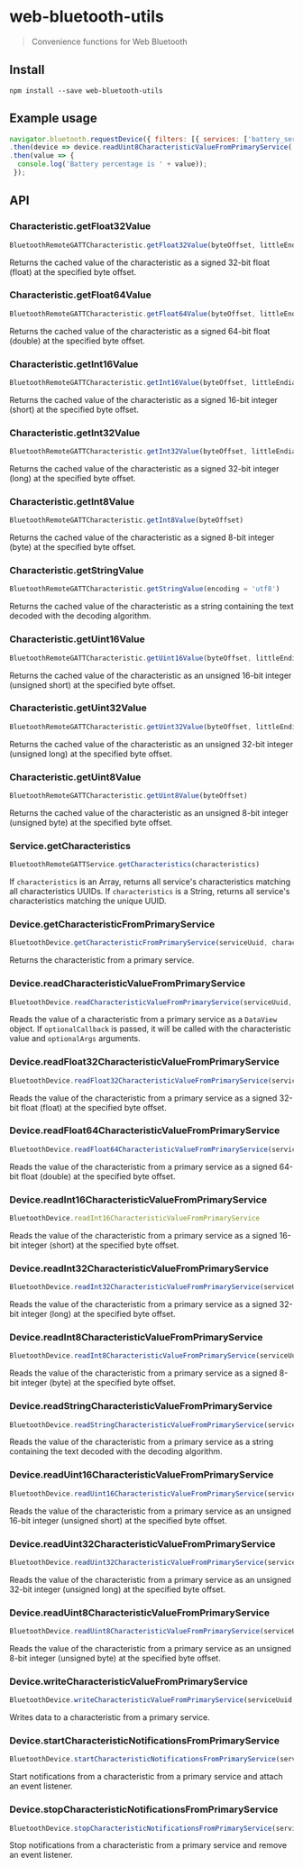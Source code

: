 # web-bluetooth-utils

> Convenience functions for Web Bluetooth

## Install

```shell
npm install --save web-bluetooth-utils
```

## Example usage

```js
navigator.bluetooth.requestDevice({ filters: [{ services: ['battery_service'] }] })
.then(device => device.readUint8CharacteristicValueFromPrimaryService('battery_service', 'battery_level', 0 /* offset */))
.then(value => {
  console.log('Battery percentage is ' + value));
 });
```

## API

### Characteristic.getFloat32Value

```js
BluetoothRemoteGATTCharacteristic.getFloat32Value(byteOffset, littleEndian = true)
```

Returns the cached value of the characteristic as a signed 32-bit float (float) at the specified byte offset.

### Characteristic.getFloat64Value

```js
BluetoothRemoteGATTCharacteristic.getFloat64Value(byteOffset, littleEndian = true)
```

Returns the cached value of the characteristic as a signed 64-bit float (double) at the specified byte offset.

### Characteristic.getInt16Value

```js
BluetoothRemoteGATTCharacteristic.getInt16Value(byteOffset, littleEndian = true)
```

Returns the cached value of the characteristic as a signed 16-bit integer (short) at the specified byte offset.

### Characteristic.getInt32Value

```js
BluetoothRemoteGATTCharacteristic.getInt32Value(byteOffset, littleEndian = true)
```

Returns the cached value of the characteristic as a signed 32-bit integer (long) at the specified byte offset.

### Characteristic.getInt8Value

```js
BluetoothRemoteGATTCharacteristic.getInt8Value(byteOffset)
```

Returns the cached value of the characteristic as a signed 8-bit integer (byte) at the specified byte offset.

### Characteristic.getStringValue

```js
BluetoothRemoteGATTCharacteristic.getStringValue(encoding = 'utf8')
```

Returns the cached value of the characteristic as a string containing the text decoded with the decoding algorithm.

### Characteristic.getUint16Value

```js
BluetoothRemoteGATTCharacteristic.getUint16Value(byteOffset, littleEndian = true)
```

Returns the cached value of the characteristic as an unsigned 16-bit integer (unsigned short) at the specified byte offset.

### Characteristic.getUint32Value

```js
BluetoothRemoteGATTCharacteristic.getUint32Value(byteOffset, littleEndian = true)
```

Returns the cached value of the characteristic as an unsigned 32-bit integer (unsigned long) at the specified byte offset.

### Characteristic.getUint8Value

```js
BluetoothRemoteGATTCharacteristic.getUint8Value(byteOffset)
```

Returns the cached value of the characteristic as an unsigned 8-bit integer (unsigned byte) at the specified byte offset.

### Service.getCharacteristics

```js
BluetoothRemoteGATTService.getCharacteristics(characteristics)
```

If `characteristics` is an Array, returns all service's characteristics matching all characteristics UUIDs.
If `characteristics` is a String, returns all service's characteristics matching the unique UUID.

### Device.getCharacteristicFromPrimaryService

```js
BluetoothDevice.getCharacteristicFromPrimaryService(serviceUuid, characteristicUuid)
```

Returns the characteristic from a primary service.

### Device.readCharacteristicValueFromPrimaryService

```js
BluetoothDevice.readCharacteristicValueFromPrimaryService(serviceUuid, characteristicUuid, optionalCallback, optionalArgs)
```

Reads the value of a characteristic from a primary service as a `DataView` object.
If `optionalCallback` is passed, it will be called with the characteristic value and `optionalArgs` arguments.

### Device.readFloat32CharacteristicValueFromPrimaryService

```js
BluetoothDevice.readFloat32CharacteristicValueFromPrimaryService(serviceUuid, characteristicUuid, byteOffset, littleEndian = true)
```

Reads the value of the characteristic from a primary service as a signed 32-bit float (float) at the specified byte offset.

### Device.readFloat64CharacteristicValueFromPrimaryService

```js
BluetoothDevice.readFloat64CharacteristicValueFromPrimaryService(serviceUuid, characteristicUuid, byteOffset, littleEndian = true)
```

Reads the value of the characteristic from a primary service as a signed 64-bit float (double) at the specified byte offset.

### Device.readInt16CharacteristicValueFromPrimaryService

```js
BluetoothDevice.readInt16CharacteristicValueFromPrimaryService
```

Reads the value of the characteristic from a primary service as a signed 16-bit integer (short) at the specified byte offset.

### Device.readInt32CharacteristicValueFromPrimaryService

```js
BluetoothDevice.readInt32CharacteristicValueFromPrimaryService(serviceUuid, characteristicUuid, byteOffset, littleEndian = true)
```

Reads the value of the characteristic from a primary service as a signed 32-bit integer (long) at the specified byte offset.

### Device.readInt8CharacteristicValueFromPrimaryService

```js
BluetoothDevice.readInt8CharacteristicValueFromPrimaryService(serviceUuid, characteristicUuid, byteOffset)
```

Reads the value of the characteristic from a primary service as a signed 8-bit integer (byte) at the specified byte offset.

### Device.readStringCharacteristicValueFromPrimaryService

```js
BluetoothDevice.readStringCharacteristicValueFromPrimaryService(serviceUuid, characteristicUuid, byteOffset)
```

Reads the value of the characteristic from a primary service as a string containing the text decoded with the decoding algorithm.

### Device.readUint16CharacteristicValueFromPrimaryService

```js
BluetoothDevice.readUint16CharacteristicValueFromPrimaryService(serviceUuid, characteristicUuid, byteOffset, littleEndian = true)
```

Reads the value of the characteristic from a primary service as an unsigned 16-bit integer (unsigned short) at the specified byte offset.

### Device.readUint32CharacteristicValueFromPrimaryService

```js
BluetoothDevice.readUint32CharacteristicValueFromPrimaryService(serviceUuid, characteristicUuid, byteOffset, littleEndian = true)
```

Reads the value of the characteristic from a primary service as an unsigned 32-bit integer (unsigned long) at the specified byte offset.

### Device.readUint8CharacteristicValueFromPrimaryService

```js
BluetoothDevice.readUint8CharacteristicValueFromPrimaryService(serviceUuid, characteristicUuid, byteOffset)
```

Reads the value of the characteristic from a primary service as an unsigned 8-bit integer (unsigned byte) at the specified byte offset.

### Device.writeCharacteristicValueFromPrimaryService

```js
BluetoothDevice.writeCharacteristicValueFromPrimaryService(serviceUuid, characteristicUuid, data)
```

Writes data to a characteristic from a primary service.

### Device.startCharacteristicNotificationsFromPrimaryService

```js
BluetoothDevice.startCharacteristicNotificationsFromPrimaryService(serviceUuid, characteristicUuid, listener)
```

Start notifications from a characteristic from a primary service and attach an event listener.

### Device.stopCharacteristicNotificationsFromPrimaryService

```js
BluetoothDevice.stopCharacteristicNotificationsFromPrimaryService(serviceUuid, characteristicUuid, listener)
```

Stop notifications from a characteristic from a primary service and remove an event listener.
